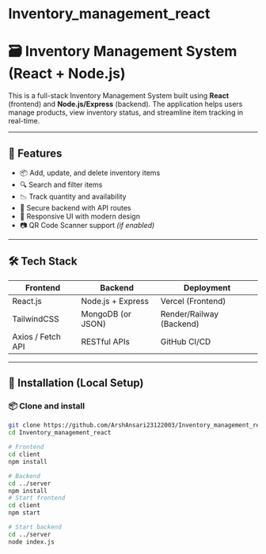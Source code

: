 # Inventory_management_react
# 🗃️ Inventory Management System (React + Node.js)

This is a full-stack Inventory Management System built using **React** (frontend) and **Node.js/Express** (backend). The application helps users manage products, view inventory status, and streamline item tracking in real-time.

---

## 🚀 Features

- 📦 Add, update, and delete inventory items
- 🔍 Search and filter items
- 📉 Track quantity and availability
- 🔐 Secure backend with API routes
- 📱 Responsive UI with modern design
- 📷 QR Code Scanner support *(if enabled)*

---

## 🛠️ Tech Stack

| Frontend         | Backend         | Deployment       |
|------------------|------------------|------------------|
| React.js         | Node.js + Express| Vercel (Frontend)|
| TailwindCSS      | MongoDB (or JSON)| Render/Railway (Backend)|
| Axios / Fetch API| RESTful APIs     | GitHub CI/CD     |


---

## 🔧 Installation (Local Setup)

### 📦 Clone and install

```bash
git clone https://github.com/ArshAnsari23122003/Inventory_management_react.git
cd Inventory_management_react

# Frontend
cd client
npm install

# Backend
cd ../server
npm install
# Start frontend
cd client
npm start

# Start backend
cd ../server
node index.js
